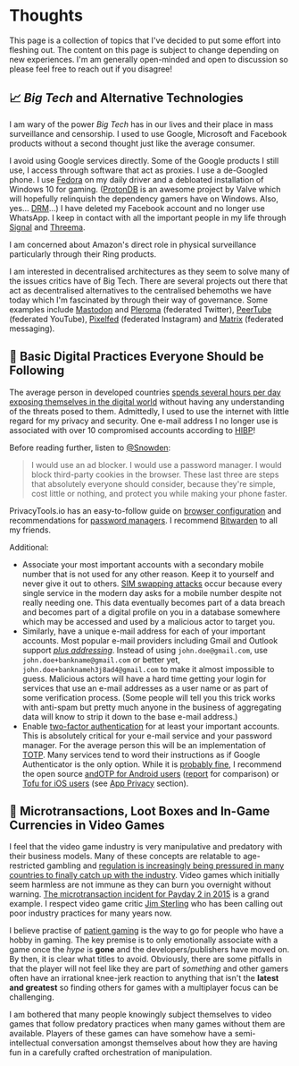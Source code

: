 # Thoughts

This page is a collection of topics that I've decided to put some effort into fleshing out. The content on this page is subject to change depending on new experiences. I'm am generally open-minded and open to discussion so please feel free to reach out if you disagree!

## 📈 *Big Tech* and Alternative Technologies
I am wary of the power *Big Tech* has in our lives and their place in mass surveillance and censorship. I used to use Google, Microsoft and Facebook products without a second thought just like the average consumer.

I avoid using Google services directly. Some of the Google products I still use, I access through software that act as proxies. I use a de-Googled phone. I use [Fedora](https://getfedora.org/) on my daily driver and a debloated installation of Windows 10 for gaming. ([ProtonDB](https://www.protondb.com/) is an awesome project by Valve which will hopefully relinquish the dependency gamers have on Windows. Also, yes... [DRM](https://www.fckdrm.com/)...) I have deleted my Facebook account and no longer use WhatsApp. I keep in contact with all the important people in my life through [Signal](https://signal.org/) and [Threema](https://threema.ch/en/).

I am concerned about Amazon's direct role in physical surveillance particularly through their Ring products.

I am interested in decentralised architectures as they seem to solve many of the issues critics have of Big Tech. There are several projects out there that act as decentralised alternatives to the centralised behemoths we have today which I'm fascinated by through their way of governance. Some examples include [Mastodon](https://joinmastodon.org/) and [Pleroma](https://pleroma.social/) (federated Twitter), [PeerTube](https://joinpeertube.org/) (federated YouTube), [Pixelfed](https://pixelfed.org/) (federated Instagram) and [Matrix](https://matrix.org/) (federated messaging).

## 🔐 Basic Digital Practices Everyone Should be Following
The average person in developed countries [spends several hours per day exposing themselves in the digital world](https://blog.rescuetime.com/screen-time-stats-2018/) without having any understanding of the threats posed to them. Admittedly, I used to use the internet with little regard for my privacy and security. One e-mail address I no longer use is associated with over 10 compromised accounts according to [HIBP](https://haveibeenpwned.com/)!

Before reading further, listen to [@Snowden](https://nitter.net/Snowden/status/1175433355921436673):
> I would use an ad blocker. I would use a password manager. I would block
 third-party cookies in the browser. These last three are steps that 
absolutely everyone should consider, because they're simple, cost little
 or nothing, and protect you while making your phone faster.
 
PrivacyTools.io has an easy-to-follow guide on [browser configuration](https://privacytools.io/browsers/) and recommendations for [password managers](https://privacytools.io/software/passwords/). I recommend [Bitwarden](https://bitwarden.com/) to all my friends.

Additional:
* Associate your most important accounts with a secondary mobile number that is not used for any other reason. Keep it to yourself and never give it out to others. [SIM swapping attacks](https://en.wikipedia.org/wiki/SIM_swap_scam) occur because every single service in the modern day asks for a mobile number despite not really needing one. This data eventually becomes part of a data breach and becomes part of a digital profile on you in a database somewhere which may be accessed and used by a malicious actor to target you.
* Similarly, have a unique e-mail address for each of your important accounts. Most popular e-mail providers including Gmail and Outlook support [*plus addressing*](https://gmail.googleblog.com/2008/03/2-hidden-ways-to-get-more-from-your.html). Instead of using `john.doe@gmail.com`, use `john.doe+bankname@gmail.com` or better yet, `john.doe+banknameh3j8ad4@gmail.com` to make it almost impossible to guess. Malicious actors will have a hard time getting your login for services that use an e-mail addresses as a user name or as part of some verification process. (Some people will tell you this trick works with anti-spam but pretty much anyone in the business of aggregating data will know to strip it down to the base e-mail address.)
* Enable [two-factor authentication](https://twofactorauth.org/) for at least your important accounts. This is absolutely critical for your e-mail service and your password manager. For the average person this will be an implementation of [TOTP](https://tools.ietf.org/html/rfc6238). Many services tend to word their instructions as if Google Authenticator is the only option. While it is [probably fine](https://reports.exodus-privacy.eu.org/en/reports/com.google.android.apps.authenticator2/latest/), I recommend the open source [andOTP for Android users](https://github.com/andOTP/andOTP) ([report](https://reports.exodus-privacy.eu.org/en/reports/org.shadowice.flocke.andotp/latest/) for comparison) or [Tofu for iOS users](https://www.tofuauth.com/) (see [App Privacy](https://apps.apple.com/au/app/tofu-authenticator/id1082229305) section).

## 🎰 Microtransactions, Loot Boxes and In-Game Currencies in Video Games
I feel that the video game industry is very manipulative and predatory with their business models. Many of these concepts are relatable to age-restricted gambling and [regulation is increasingly being pressured in many countries to finally catch up with the industry](https://europeangaming.eu/portal/latest-news/2020/11/24/82169/spains-dgoj-urges-government-to-reclassify-loot-boxes-as-games-of-chance/). Video games which initially seem harmless are not immune as they can burn you overnight without warning. [The microtransaction incident for Payday 2 in 2015](https://www.reddit.com/r/paydaytheheist/comments/3ow3q5/fuck_you_overkill/) is a grand example. I respect video game critic [Jim Sterling](https://www.youtube.com/user/JimSterling) who has been calling out poor industry practices for many years now.

I believe practise of [patient gaming](https://www.reddit.com/r/patientgamers) is the way to go for people who have a hobby in gaming. The key premise is to only emotionally associate with a game once the *hype* is **gone** and the developers/publishers have moved on. By then, it is clear what titles to avoid. Obviously, there are some pitfalls in that the player will not feel like they are part of *something* and other gamers often have an irrational knee-jerk reaction to anything that isn't the **latest and greatest** so finding others for games with a multiplayer focus can be challenging.

I am bothered that many people knowingly subject themselves to video games that follow predatory practices when many games without them are available. Players of these games can have somehow have a semi-intellectual conversation amongst themselves about how they are having fun in a carefully crafted orchestration of manipulation.
